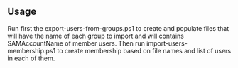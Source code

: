 ## Usage
Run first the export-users-from-groups.ps1 to create and populate files that will have the name of each group to import and will contains SAMAccountName of member users.
Then run import-users-membership.ps1 to create membership based on file names and list of users in each of them.
